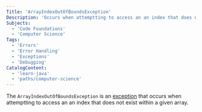 ```yaml
---
Title: 'ArrayIndexOutOfBoundsException'
Description: 'Occurs when attemptting to access an an index that does not exist within a given array.'
Subjects:
  - 'Code Foundations'
  - 'Computer Science'
Tags:
  - 'Errors'
  - 'Error Handling'
  - 'Exceptions'
  - 'Debugging'
CatalogContent:
  - 'learn-java'
  - 'paths/computer-science'
---
```


The `ArrayIndexOutOfBoundsException` is an [exception](https://www.codecademy.com/resources/docs/general/error) that occurs when attemptting to access an an index that does not exist within a given array.

